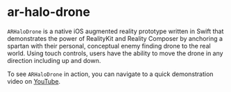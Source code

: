 # ar-halo-drone

`ARHaloDrone` is a native iOS augmented reality prototype written in Swift that demonstrates the power of RealityKit and Reality Composer by anchoring a spartan with their personal, conceptual enemy finding drone to the real world. Using touch controls, users have the ability to move the drone in any direction including up and down.

To see `ARHaloDrone` in action, you can navigate to a quick demonstration video on [YouTube](https://youtu.be/YL5ycN9uTqc).
